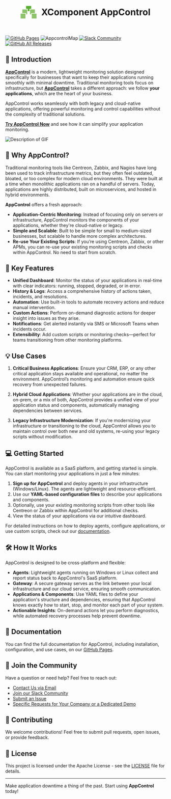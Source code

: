 <div style="display: flex; justify-content: center; align-items: center;">
  <img src="docs/en/logo.svg" alt="AppControl Logo" style="width: 50px; height: auto; margin-right: 15px;" />
  <h1 style="margin: 0;">XComponent AppControl</h1>
</div>
<br/>
<br/>

[![GitHub Pages](https://img.shields.io/badge/GitHub%20Pages-Live-brightgreen)](https://xcomponent.github.io/appcontrol-documentation/)
![AppcontrolMap](https://appcontrol.xcomponent.com/core/api/badge?applicationName=GITHUB_DOCUMENTATION,v1@invivoo)
[![Slack Community](https://slack.xcomponent.com/badge.svg)](http://slack.xcomponent.com/)
[![GitHub All Releases](https://img.shields.io/github/downloads/xcomponent/appcontrol-documentation/total.svg)](https://github.com/xcomponent/appcontrol-documentation/releases)

## 🚀 Introduction

**[AppControl](https://appcontrol.xcomponent.com)** is a modern, lightweight monitoring solution designed specifically for businesses that want to keep their applications running smoothly with minimal downtime. Traditional monitoring tools focus on infrastructure, but **[AppControl](https://appcontrol.xcomponent.com)** takes a different approach: we follow **your applications**, which are the heart of your business.

AppControl works seamlessly with both legacy and cloud-native applications, offering powerful monitoring and control capabilities without the complexity of traditional solutions.

**[Try AppControl Now](https://appcontrol.xcomponent.com)** and see how it can simplify your application monitoring.

![Description of GIF](docs/en/appcontrol.gif)

## 🌟 Why AppControl?

Traditional monitoring tools like Centreon, Zabbix, and Nagios have long been used to track infrastructure metrics, but they often feel outdated, bloated, or too complex for modern cloud environments. They were built at a time when monolithic applications ran on a handful of servers. Today, applications are highly distributed, built on microservices, and hosted in hybrid environments.

**AppControl** offers a fresh approach:

-   **Application-Centric Monitoring**: Instead of focusing only on servers or infrastructure, AppControl monitors the components of your applications, whether they're cloud-native or legacy.
-   **Simple and Scalable**: Built to be simple for small to medium-sized businesses, but scalable to handle more complex architectures.
-   **Re-use Your Existing Scripts**: If you’re using Centreon, Zabbix, or other APMs, you can re-use your existing monitoring scripts and checks within AppControl. No need to start from scratch.

## 🎯 Key Features

-   **Unified Dashboard**: Monitor the status of your applications in real-time with clear indicators: running, stopped, degraded, or in error.
-   **History & Logs**: Access a comprehensive history of actions taken, incidents, and resolutions.
-   **Automation**: Use built-in tools to automate recovery actions and reduce manual intervention.
-   **Custom Actions**: Perform on-demand diagnostic actions for deeper insight into issues as they arise.
-   **Notifications**: Get alerted instantly via SMS or Microsoft Teams when incidents occur.
-   **Extensibility**: Add custom scripts or monitoring checks—perfect for teams transitioning from other monitoring platforms.

## 💡 Use Cases

1. **Critical Business Applications**: Ensure your CRM, ERP, or any other critical application stays available and operational, no matter the environment. AppControl’s monitoring and automation ensure quick recovery from unexpected failures.
2. **Hybrid Cloud Applications**: Whether your applications are in the cloud, on-prem, or a mix of both, AppControl provides a unified view of your application status and components, automatically managing dependencies between services.

3. **Legacy Infrastructure Modernization**: If you're modernizing your infrastructure or transitioning to the cloud, AppControl allows you to maintain control over both new and old systems, re-using your legacy scripts without modification.

## 💻 Getting Started

AppControl is available as a SaaS platform, and getting started is simple. You can start monitoring your applications in just a few minutes:

1. **Sign up for AppControl** and deploy agents in your infrastructure (Windows/Linux). The agents are lightweight and resource-efficient.
2. Use our **YAML-based configuration files** to describe your applications and components.
3. Optionally, use your existing monitoring scripts from other tools like Centreon or Zabbix within AppControl for additional checks.
4. View the status of your applications via our intuitive dashboard.

For detailed instructions on how to deploy agents, configure applications, or use custom scripts, check out our [documentation](https://xcomponent.github.io/appcontrol-documentation/).

## 🛠 How It Works

AppControl is designed to be cross-platform and flexible:

-   **Agents**: Lightweight agents running on Windows or Linux collect and report status back to AppControl's SaaS platform.
-   **Gateway**: A secure gateway serves as the link between your local infrastructure and our cloud service, ensuring smooth communication.
-   **Applications & Components**: Use YAML files to define your application's structure and dependencies, ensuring that AppControl knows exactly how to start, stop, and monitor each part of your system.
-   **Actionable Insights**: On-demand actions let you perform diagnostics, while automated recovery processes help prevent downtime.

## 📖 Documentation

You can find the full documentation for AppControl, including installation, configuration, and use cases, on our [GitHub Pages](https://xcomponent.github.io/appcontrol-documentation/).

## 💬 Join the Community

Have a question or need help? Feel free to reach out:

-   [Contact Us via Email](mailto:contact@appcontrol.com)
-   [Join our Slack Community](https://your-slack-link)
-   [Submit an Issue](https://github.com/xcomponent/appcontrol-documentation/issues)
-   [Specific Requests for Your Company or a Dedicated Demo](https://ask.invivoo.com/appcontrol)

## 🙌 Contributing

We welcome contributions! Feel free to submit pull requests, open issues, or provide feedback.

## 📄 License

This project is licensed under the Apache License - see the [LICENSE](LICENSE) file for details.

---

Make application downtime a thing of the past. Start using **AppControl** today!
